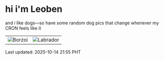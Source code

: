 # hi i'm Leoben

and i like dogs—so have some random dog pics that change whenever my CRON feels like it

|  |  |
|--------|----------|
| ![Borzoi](https://random-dog-vercel.vercel.app/api/random-borzoi?v=1760450107) | ![Labrador](https://random-dog-vercel.vercel.app/api/random-labrador?v=1760450107) |

Last updated: 2025-10-14 21:55 PHT
